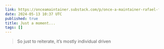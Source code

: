 ```yaml
---
link: https://onceamaintainer.substack.com/p/once-a-maintainer-rafael-franca
date: 2024-05-13 10:37 UTC
published: true
title: Just a moment...
tags: []
---
```


> So just to reiterate, it’s mostly individual driven
